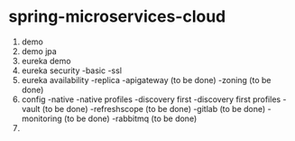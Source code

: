 # spring-microservices-cloud

1. demo
2. demo jpa
3. eureka demo
4. eureka security
	-basic
	-ssl
5. eureka availability
	-replica
	-apigateway (to be done)
	-zoning (to be done)
6. config
	-native
	-native profiles
	-discovery first
	-discovery first profiles
	-vault (to be done)
	-refreshscope (to be done)
	-gitlab (to be done)
	-monitoring (to be done)
	-rabbitmq (to be done)
7.
